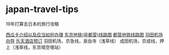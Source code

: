 # japan-travel-tips
19年打算去日本的旅行攻略

[西瓜卡介绍以及应当如何办理](http://wenda.16fan.com/question/142930.html)
[东京地铁(非都营)线路图](https://www.tokyometro.jp/lang_cn/station/index.html)
[都营地铁线路图](https://www.kotsu.metro.tokyo.jp/eng/services/pdf/main_route_map_ch_s.pdf)
[羽田机场向导](https://www.haneda-tokyo-access.com/cn/airport/)
[乐天酒店预订](https://travel.rakuten.co.jp/)
羽田机场，京急线，泉岳寺（浅草线）
成田机场，京成线，押上（浅草线，东京晴空塔站）

